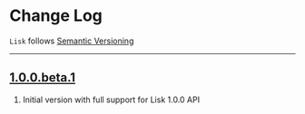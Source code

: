 Change Log
==========

`Lisk` follows [Semantic Versioning](http://semver.org/)

---

## [1.0.0.beta.1](https://github.com/AndrewBarba/lisk-swift-sdk/releases/tag/1.0.0.beta.1)

1. Initial version with full support for Lisk 1.0.0 API
